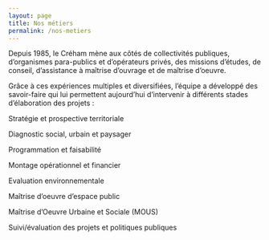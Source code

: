 ```yaml
---
layout: page
title: Nos métiers
permalink: /nos-metiers
---
```


Depuis 1985, le Créham mène aux côtés de collectivités publiques, d’organismes para-publics et d’opérateurs privés, des missions d’études, de conseil, d’assistance à maîtrise d’ouvrage et de maîtrise d’oeuvre.

Grâce à ces expériences multiples et diversifiées, l’équipe a développé des savoir-faire qui lui permettent aujourd’hui d’intervenir à différents stades d’élaboration des projets :

<p class="text-primary fw-700">Stratégie et prospective territoriale</p>
<p class="text-primary fw-700">Diagnostic social, urbain et paysager</p>
<p class="text-primary fw-700">Programmation et faisabilité</p>
<p class="text-primary fw-700">Montage opérationnel et financier</p>
<p class="text-primary fw-700">Evaluation environnementale</p>
<p class="text-primary fw-700">Maîtrise d’oeuvre d’espace public</p>
<p class="text-primary fw-700">Maîtrise d’Oeuvre Urbaine et Sociale (MOUS)</p>
<p class="text-primary fw-700">Suivi/évaluation des projets et politiques publiques</p>
